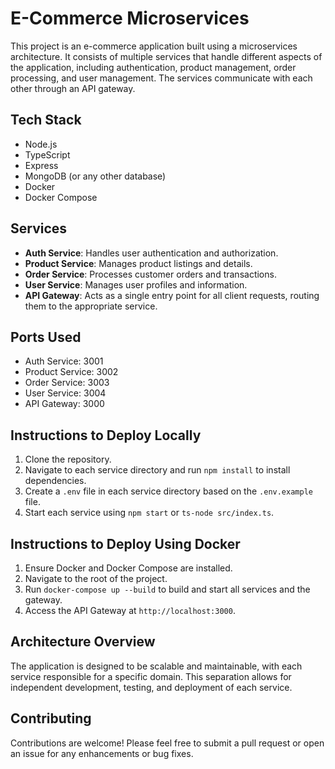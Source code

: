# E-Commerce Microservices

This project is an e-commerce application built using a microservices architecture. It consists of multiple services that handle different aspects of the application, including authentication, product management, order processing, and user management. The services communicate with each other through an API gateway.

## Tech Stack
- Node.js
- TypeScript
- Express
- MongoDB (or any other database)
- Docker
- Docker Compose

## Services
- **Auth Service**: Handles user authentication and authorization.
- **Product Service**: Manages product listings and details.
- **Order Service**: Processes customer orders and transactions.
- **User Service**: Manages user profiles and information.
- **API Gateway**: Acts as a single entry point for all client requests, routing them to the appropriate service.

## Ports Used
- Auth Service: 3001
- Product Service: 3002
- Order Service: 3003
- User Service: 3004
- API Gateway: 3000

## Instructions to Deploy Locally
1. Clone the repository.
2. Navigate to each service directory and run `npm install` to install dependencies.
3. Create a `.env` file in each service directory based on the `.env.example` file.
4. Start each service using `npm start` or `ts-node src/index.ts`.

## Instructions to Deploy Using Docker
1. Ensure Docker and Docker Compose are installed.
2. Navigate to the root of the project.
3. Run `docker-compose up --build` to build and start all services and the gateway.
4. Access the API Gateway at `http://localhost:3000`.

## Architecture Overview
The application is designed to be scalable and maintainable, with each service responsible for a specific domain. This separation allows for independent development, testing, and deployment of each service.

## Contributing
Contributions are welcome! Please feel free to submit a pull request or open an issue for any enhancements or bug fixes.